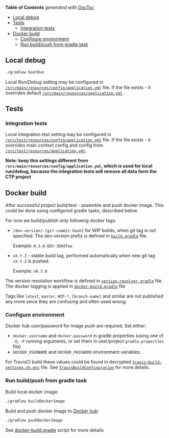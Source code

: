 <!-- START doctoc generated TOC please keep comment here to allow auto update -->
<!-- DON'T EDIT THIS SECTION, INSTEAD RE-RUN doctoc TO UPDATE -->
**Table of Contents**  *generated with [DocToc](https://github.com/thlorenz/doctoc)*

- [Local debug](#local-debug)
- [Tests](#tests)
  - [Integration tests](#integration-tests)
- [Docker build](#docker-build)
  - [Configure environment](#configure-environment)
  - [Run build/push from gradle task](#run-buildpush-from-gradle-task)

<!-- END doctoc generated TOC please keep comment here to allow auto update -->

## Local debug

```bash
./gradlew bootRun
```

Local _Run/Debug_ setting may be configured in [`/src/main/resources/config/application.yml`](/src/main/resources/config/application.yml)
file. If the file exists - it overrides default [`/src/main/resources/application.yml`](/src/main/resources/application.yml).


## Tests

### Integration tests

Local integration test setting may be configured in [`/src/test/resources/config/application.yml`](/src/test/resources/config/application.yml)
file. If the file exists - it overrides main context config and config from  [`/src/test/resources/application.yml`](/src/test/resources/application.yml).

**Note: keep this settings different from `/src/main/resources/config/application.yml`,
which is used for local run/debug, because the integration tests will remove all data form the CTP project**

## Docker build

After successful project build/test - assemble and push docker image. 
This could be done using configured gradle tasks, described below.

For now we build/publish only following docker tags:
  
  - `[dev-version]-[git-commit-hash]` for WIP builds, when git tag is not specified. 
  The _dev-version_ prefix is defined in [`build.gradle`](/build.gradle) file.  
      
      Example: `0.3.0-DEV-3b0dfea`
      
  - `vX.Y.Z` - stable build tag, performed automatically when new git tag `vX.Y.Z` is pushed. 
    
      Example: `v0.3.0`
      
The version resolution workflow is defined in [`version-resolver.gradle`](/gradle/version-resolver.gradle) file.
The docker tagging is applied in [`docker-build.gradle`](/gradle/docker-build.gradle) file

Tags like `latest`, `master`, `WIP-*`, `[branch-name]` and similar are not published any more 
since they are confusing and often used wrong.

### Configure environment

Docker hub user/password for image push are required. Set either:
   - `docker.username` and `docker.password` in gradle properties (using one of `-D`, `-P` running arguments, 
   or set them in user/project `gradle.properties` file)
   - `DOCKER_USERNAME` and `DOCKER_PASSWORD` environment variables.
   
For TravisCI build these values could be found in decrypted 
[`travis-build-settings.sh.enc`](/travis-build/configuration/travis-build-settings.sh.enc)
file. See [`TravisBuildConfiguration`](/travis-build/configuration/TravisBuildConfiguration.md) for more details.
 
### Run build/push from gradle task

Build local docker image:

```bash 
./gradlew buildDockerImage
```

Build and push docker image to [Docker hub](https://hub.docker.com/r/commercetoolsps/commercetools-paypal-plus-integration/):

```bash 
./gradlew pushDockerImage 
```

See [docker-build.gradle](/gradle/docker-build.gradle) script for more details
